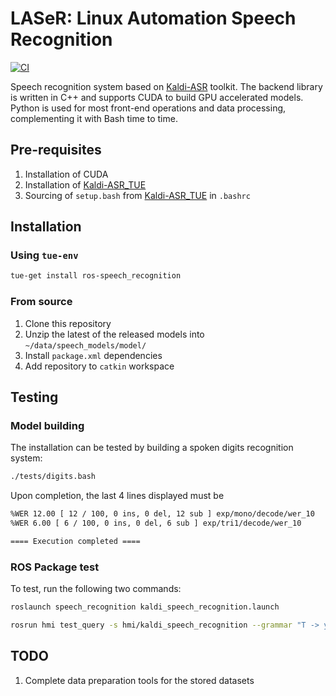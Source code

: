 # LASeR: Linux Automation Speech Recognition

[![CI](https://github.com/tue-robotics/speech_recognition/actions/workflows/main.yml/badge.svg)](https://github.com/tue-robotics/speech_recognition/actions/workflows/main.yml)

Speech recognition system based on [Kaldi-ASR](http://kaldi-asr.org/) toolkit. The backend library is written in C++ and supports CUDA to build GPU accelerated models. Python is used for most front-end operations and data processing, complementing it with Bash time to time.

## Pre-requisites

1. Installation of CUDA
2. Installation of [Kaldi-ASR_TUE](https://github.com/tue-robotics/kaldi)
3. Sourcing of ```setup.bash``` from [Kaldi-ASR_TUE](https://github.com/tue-robotics/kaldi) in ```.bashrc```

## Installation

### Using `tue-env`

```bash
tue-get install ros-speech_recognition
```

### From source

1. Clone this repository
2. Unzip the latest of the released models into `~/data/speech_models/model/`
3. Install `package.xml` dependencies
4. Add repository to `catkin` workspace

## Testing

### Model building

The installation can be tested by building a spoken digits recognition system:

```bash
./tests/digits.bash
```

Upon completion, the last 4 lines displayed must be

```bash
%WER 12.00 [ 12 / 100, 0 ins, 0 del, 12 sub ] exp/mono/decode/wer_10
%WER 6.00 [ 6 / 100, 0 ins, 0 del, 6 sub ] exp/tri1/decode/wer_10

==== Execution completed ====
```

### ROS Package test

To test, run the following two commands:

```bash
roslaunch speech_recognition kaldi_speech_recognition.launch
```

```bash
rosrun hmi test_query -s hmi/kaldi_speech_recognition --grammar "T -> yes | no" T
```

## TODO

1. Complete data preparation tools for the stored datasets
